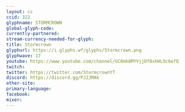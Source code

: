 ```yaml
---
layout: cc
ccid: 322
glyphname: STORMCROWN
global-glyph-code: 
currently-partnered: 
stream-currency-needed-for-glyph: 
title: Stormcrown
glyphurl: https://i.glyphs.wf/glyphs/Stormcrown.png
glyphwave: 17
youtube: https://www.youtube.com/channel/UC8mk8MYVjjDf8xhHLOc6efQ
twitch: 
twitter: https://twitter.com/StormcrownYT
discord: https://discord.gg/PJ2JMAk
other-site: 
primary-language: 
facebook: 
mixer: 
---
```


